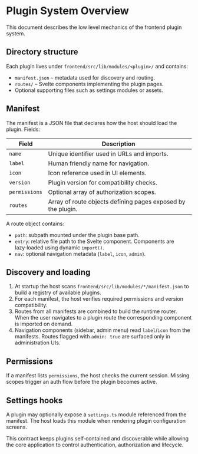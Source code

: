 # Plugin System Overview

This document describes the low level mechanics of the frontend plugin system.

## Directory structure
Each plugin lives under `frontend/src/lib/modules/<plugin>/` and contains:

- `manifest.json` – metadata used for discovery and routing.
- `routes/` – Svelte components implementing the plugin pages.
- Optional supporting files such as settings modules or assets.

## Manifest
The manifest is a JSON file that declares how the host should load the plugin. Fields:

| Field | Description |
| --- | --- |
| `name` | Unique identifier used in URLs and imports. |
| `label` | Human friendly name for navigation. |
| `icon` | Icon reference used in UI elements. |
| `version` | Plugin version for compatibility checks. |
| `permissions` | Optional array of authorization scopes. |
| `routes` | Array of route objects defining pages exposed by the plugin. |

A route object contains:

- `path`: subpath mounted under the plugin base path.
- `entry`: relative file path to the Svelte component. Components are lazy‑loaded using dynamic `import()`.
- `nav`: optional navigation metadata (`label`, `icon`, `admin`).

## Discovery and loading
1. At startup the host scans `frontend/src/lib/modules/*/manifest.json` to build a registry of available plugins.
2. For each manifest, the host verifies required permissions and version compatibility.
3. Routes from all manifests are combined to build the runtime router. When the user navigates to a plugin route the corresponding component is imported on demand.
4. Navigation components (sidebar, admin menu) read `label`/`icon` from the manifests. Routes flagged with `admin: true` are surfaced only in administration UIs.

## Permissions
If a manifest lists `permissions`, the host checks the current session. Missing scopes trigger an auth flow before the plugin becomes active.

## Settings hooks
A plugin may optionally expose a `settings.ts` module referenced from the manifest. The host loads this module when rendering plugin configuration screens.

This contract keeps plugins self‑contained and discoverable while allowing the core application to control authentication, authorization and lifecycle.

